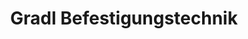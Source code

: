 ---
title: "Gradl Befestigungstechnik"
url: /kuemmersbruck/gradl-befestigungstechnik/
shop: Eisenwaren
---